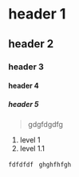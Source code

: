 # header 1
## header 2
### header 3
#### header 4
##### header 5

> gdgfdgdfg

1.  level 1
  1. level 1.1

`fdfdfdf`
`` ghghfhfgh``
